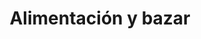 ---
title: "Alimentación y bazar"
url: /madrid/alimentacion-y-bazar-calle-del-pergamino/
shop: comodidad
---